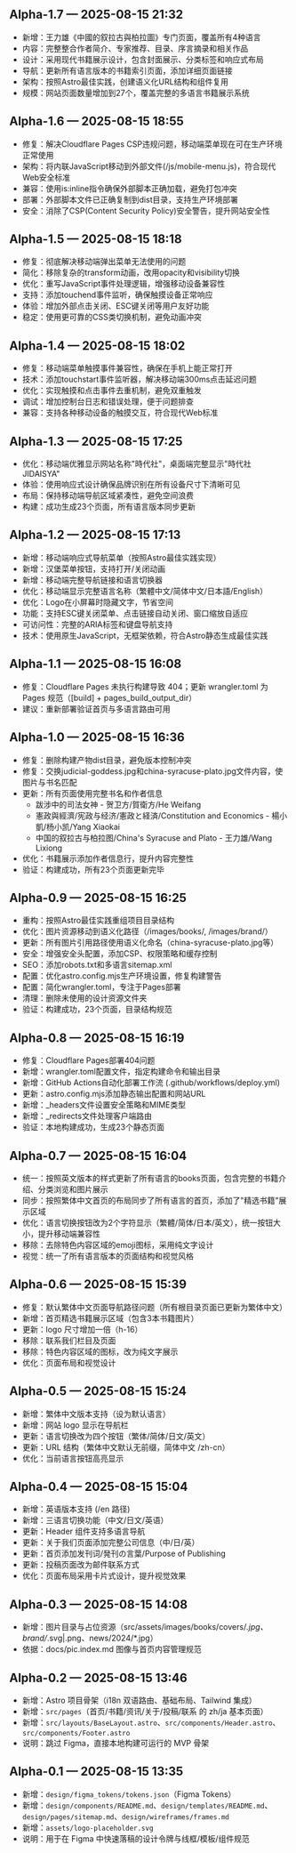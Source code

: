 ## Alpha-1.7 — 2025-08-15 21:32
- 新增：王力雄《中國的叙拉古與柏拉圖》专门页面，覆盖所有4种语言
- 内容：完整整合作者简介、专家推荐、目录、序言摘录和相关作品
- 设计：采用现代书籍展示设计，包含封面展示、分类标签和响应式布局
- 导航：更新所有语言版本的书籍索引页面，添加详细页面链接
- 架构：按照Astro最佳实践，创建语义化URL结构和组件复用
- 规模：网站页面数量增加到27个，覆盖完整的多语言书籍展示系统

## Alpha-1.6 — 2025-08-15 18:55
- 修复：解决Cloudflare Pages CSP违规问题，移动端菜单现在可在生产环境正常使用
- 架构：将内联JavaScript移动到外部文件(/js/mobile-menu.js)，符合现代Web安全标准
- 兼容：使用is:inline指令确保外部脚本正确加载，避免打包冲突
- 部署：外部脚本文件已正确复制到dist目录，支持生产环境部署
- 安全：消除了CSP(Content Security Policy)安全警告，提升网站安全性

## Alpha-1.5 — 2025-08-15 18:18
- 修复：彻底解决移动端弹出菜单无法使用的问题
- 简化：移除复杂的transform动画，改用opacity和visibility切换
- 优化：重写JavaScript事件处理逻辑，增强移动设备兼容性
- 支持：添加touchend事件监听，确保触摸设备正常响应
- 体验：增加外部点击关闭、ESC键关闭等用户友好功能
- 稳定：使用更可靠的CSS类切换机制，避免动画冲突

## Alpha-1.4 — 2025-08-15 18:02
- 修复：移动端菜单触摸事件兼容性，确保在手机上能正常打开
- 技术：添加touchstart事件监听器，解决移动端300ms点击延迟问题
- 优化：实现触摸和点击事件去重机制，避免双重触发
- 调试：增加控制台日志和错误处理，便于问题排查
- 兼容：支持各种移动设备的触摸交互，符合现代Web标准

## Alpha-1.3 — 2025-08-15 17:25
- 优化：移动端优雅显示网站名称"時代社"，桌面端完整显示"時代社 JIDAISYA"
- 体验：使用响应式设计确保品牌识别在所有设备尺寸下清晰可见
- 布局：保持移动端导航区域紧凑性，避免空间浪费
- 构建：成功生成23个页面，所有语言版本同步更新

## Alpha-1.2 — 2025-08-15 17:13
- 新增：移动端响应式导航菜单（按照Astro最佳实践实现）
- 新增：汉堡菜单按钮，支持打开/关闭动画
- 新增：移动端完整导航链接和语言切换器
- 优化：移动端显示完整语言名称（繁體中文/简体中文/日本語/English）
- 优化：Logo在小屏幕时隐藏文字，节省空间
- 功能：支持ESC键关闭菜单、点击链接自动关闭、窗口缩放自适应
- 可访问性：完整的ARIA标签和键盘导航支持
- 技术：使用原生JavaScript，无框架依赖，符合Astro静态生成最佳实践

## Alpha-1.1 — 2025-08-15 16:08
- 修复：Cloudflare Pages 未执行构建导致 404；更新 wrangler.toml 为 Pages 规范（[build] + pages_build_output_dir）
- 建议：重新部署验证首页与多语言路由可用

## Alpha-1.0 — 2025-08-15 16:36
- 修复：删除构建产物dist目录，避免版本控制冲突
- 修复：交换judicial-goddess.jpg和china-syracuse-plato.jpg文件内容，使图片与书名匹配
- 更新：所有页面使用完整书名和作者信息
  - 跋涉中的司法女神 - 贺卫方/賀衛方/He Weifang
  - 憲政與經濟/宪政与经济/憲政と経済/Constitution and Economics - 楊小凱/杨小凯/Yang Xiaokai
  - 中国的叙拉古与柏拉图/China's Syracuse and Plato - 王力雄/Wang Lixiong
- 优化：书籍展示添加作者信息行，提升内容完整性
- 验证：构建成功，所有23个页面更新完毕

## Alpha-0.9 — 2025-08-15 16:25
- 重构：按照Astro最佳实践重组项目目录结构
- 优化：图片资源移动到语义化路径（/images/books/, /images/brand/）
- 更新：所有图片引用路径使用语义化命名（china-syracuse-plato.jpg等）
- 安全：增强安全头配置，添加CSP、权限策略和缓存控制
- SEO：添加robots.txt和多语言sitemap.xml
- 配置：优化astro.config.mjs生产环境设置，修复构建警告
- 配置：简化wrangler.toml，专注于Pages部署
- 清理：删除未使用的设计资源文件夹
- 验证：构建成功，23个页面，目录结构规范

## Alpha-0.8 — 2025-08-15 16:19
- 修复：Cloudflare Pages部署404问题
- 新增：wrangler.toml配置文件，指定构建命令和输出目录
- 新增：GitHub Actions自动化部署工作流 (.github/workflows/deploy.yml)
- 更新：astro.config.mjs添加静态输出配置和网站URL
- 新增：_headers文件设置安全策略和MIME类型
- 新增：_redirects文件处理客户端路由
- 验证：本地构建成功，生成23个静态页面

## Alpha-0.7 — 2025-08-15 16:04
- 统一：按照英文版本的样式更新了所有语言的books页面，包含完整的书籍介绍、分类浏览和图片展示
- 同步：按照繁体中文首页的布局同步了所有语言的首页，添加了"精选书籍"展示区域
- 优化：语言切换按钮改为2个字符显示（繁體/简体/日本/英文），统一按钮大小，提升移动端兼容性
- 移除：去除特色内容区域的emoji图标，采用纯文字设计
- 视觉：统一了所有语言版本的页面结构和视觉风格

## Alpha-0.6 — 2025-08-15 15:39
- 修复：默认繁体中文页面导航路径问题（所有根目录页面已更新为繁体中文）
- 新增：首页精选书籍展示区域（包含3本书籍图片）
- 更新：logo 尺寸增加一倍（h-16）
- 移除：联系我们栏目及页面
- 移除：特色内容区域的图标，改为纯文字展示
- 优化：页面布局和视觉设计

## Alpha-0.5 — 2025-08-15 15:24
- 新增：繁体中文版本支持（设为默认语言）
- 新增：网站 logo 显示在导航栏
- 更新：语言切换改为四个按钮（繁体/简体/日文/英文）
- 更新：URL 结构（繁体中文默认无前缀，简体中文 /zh-cn）
- 优化：当前语言按钮高亮显示

## Alpha-0.4 — 2025-08-15 15:04
- 新增：英语版本支持 (/en 路径)
- 新增：三语言切换功能（中文/日文/英语）
- 更新：Header 组件支持多语言导航
- 更新：关于我们页面添加完整公司信息（中/日/英）
- 更新：首页添加发刊词/発刊の言葉/Purpose of Publishing
- 更新：投稿页面改为邮件联系方式
- 优化：页面布局采用卡片式设计，提升视觉效果

## Alpha-0.3 — 2025-08-15 14:08
- 新增：图片目录与占位资源（src/assets/images/books/covers/*.jpg、brand/*.svg|.png、news/2024/*.jpg）
- 依据：docs/pic.index.md 图像与首页内容管理规范

## Alpha-0.2 — 2025-08-15 13:46
- 新增：Astro 项目骨架（i18n 双语路由、基础布局、Tailwind 集成）
- 新增：`src/pages`（首页/书籍/资讯/关于/投稿/联系 的 zh/ja 基本页面）
- 新增：`src/layouts/BaseLayout.astro`、`src/components/Header.astro`、`src/components/Footer.astro`
- 说明：跳过 Figma，直接本地构建可运行的 MVP 骨架

## Alpha-0.1 — 2025-08-15 13:35
- 新增：`design/figma_tokens/tokens.json`（Figma Tokens）
- 新增：`design/components/README.md`、`design/templates/README.md`、`design/pages/sitemap.md`、`design/wireframes/frames.md`
- 新增：`assets/logo-placeholder.svg`
- 说明：用于在 Figma 中快速落稿的设计令牌与线框/模板/组件规范